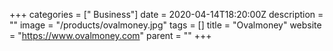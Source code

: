 +++
categories = [" Business"]
date = 2020-04-14T18:20:00Z
description = ""
image = "/products/ovalmoney.jpg"
tags = []
title = "Ovalmoney"
website = "https://www.ovalmoney.com"
parent = ""
+++
